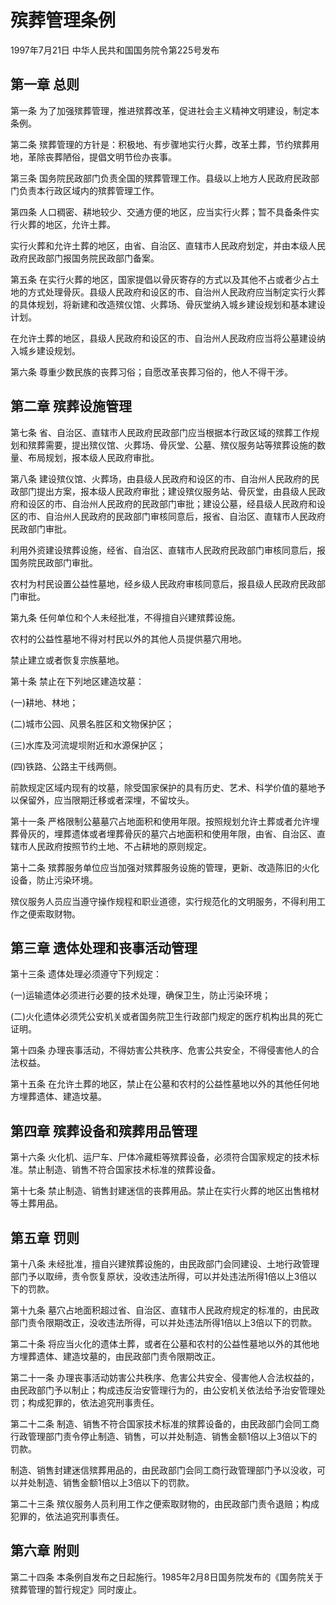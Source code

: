# 殡葬管理条例

1997年7月21日 中华人民共和国国务院令第225号发布　

## 第一章 总则

第一条 为了加强殡葬管理，推进殡葬改革，促进社会主义精神文明建设，制定本条例。

第二条 殡葬管理的方针是：积极地、有步骤地实行火葬，改革土葬，节约殡葬用地，革除丧葬陋俗，提倡文明节俭办丧事。

第三条 国务院民政部门负责全国的殡葬管理工作。县级以上地方人民政府民政部门负责本行政区域内的殡葬管理工作。

第四条 人口稠密、耕地较少、交通方便的地区，应当实行火葬；暂不具备条件实行火葬的地区，允许土葬。

实行火葬和允许土葬的地区，由省、自治区、直辖市人民政府划定，并由本级人民政府民政部门报国务院民政部门备案。

第五条 在实行火葬的地区，国家提倡以骨灰寄存的方式以及其他不占或者少占土地的方式处理骨灰。县级人民政府和设区的市、自治州人民政府应当制定实行火葬的具体规划，将新建和改造殡仪馆、火葬场、骨灰堂纳入城乡建设规划和基本建设计划。

在允许土葬的地区，县级人民政府和设区的市、自治州人民政府应当将公墓建设纳入城乡建设规划。

第六条 尊重少数民族的丧葬习俗；自愿改革丧葬习俗的，他人不得干涉。

## 第二章 殡葬设施管理

第七条 省、自治区、直辖市人民政府民政部门应当根据本行政区域的殡葬工作规划和殡葬需要，提出殡仪馆、火葬场、骨灰堂、公墓、殡仪服务站等殡葬设施的数量、布局规划，报本级人民政府审批。

第八条 建设殡仪馆、火葬场，由县级人民政府和设区的市、自治州人民政府的民政部门提出方案，报本级人民政府审批；建设殡仪服务站、骨灰堂，由县级人民政府和设区的市、自治州人民政府的民政部门审批；建设公墓，经县级人民政府和设区的市、自治州人民政府的民政部门审核同意后，报省、自治区、直辖市人民政府民政部门审批。

利用外资建设殡葬设施，经省、自治区、直辖市人民政府民政部门审核同意后，报国务院民政部门审批。

农村为村民设置公益性墓地，经乡级人民政府审核同意后，报县级人民政府民政部门审批。

第九条 任何单位和个人未经批准，不得擅自兴建殡葬设施。

农村的公益性墓地不得对村民以外的其他人员提供墓穴用地。

禁止建立或者恢复宗族墓地。

第十条 禁止在下列地区建造坟墓：

(一)耕地、林地；

(二)城市公园、风景名胜区和文物保护区；

(三)水库及河流堤坝附近和水源保护区；

(四)铁路、公路主干线两侧。

前款规定区域内现有的坟墓，除受国家保护的具有历史、艺术、科学价值的墓地予以保留外，应当限期迁移或者深埋，不留坟头。

第十一条 严格限制公墓墓穴占地面积和使用年限。按照规划允许土葬或者允许埋葬骨灰的，埋葬遗体或者埋葬骨灰的墓穴占地面积和使用年限，由省、自治区、直辖市人民政府按照节约土地、不占耕地的原则规定。

第十二条 殡葬服务单位应当加强对殡葬服务设施的管理，更新、改造陈旧的火化设备，防止污染环境。

殡仪服务人员应当遵守操作规程和职业道德，实行规范化的文明服务，不得利用工作之便索取财物。

## 第三章 遗体处理和丧事活动管理

第十三条 遗体处理必须遵守下列规定：

(一)运输遗体必须进行必要的技术处理，确保卫生，防止污染环境；

(二)火化遗体必须凭公安机关或者国务院卫生行政部门规定的医疗机构出具的死亡证明。

第十四条 办理丧事活动，不得妨害公共秩序、危害公共安全，不得侵害他人的合法权益。

第十五条 在允许土葬的地区，禁止在公墓和农村的公益性墓地以外的其他任何地方埋葬遗体、建造坟墓。

## 第四章 殡葬设备和殡葬用品管理

第十六条 火化机、运尸车、尸体冷藏柜等殡葬设备，必须符合国家规定的技术标准。禁止制造、销售不符合国家技术标准的殡葬设备。

第十七条 禁止制造、销售封建迷信的丧葬用品。禁止在实行火葬的地区出售棺材等土葬用品。

## 第五章 罚则

第十八条 未经批准，擅自兴建殡葬设施的，由民政部门会同建设、土地行政管理部门予以取缔，责令恢复原状，没收违法所得，可以并处违法所得1倍以上3倍以下的罚款。

第十九条 墓穴占地面积超过省、自治区、直辖市人民政府规定的标准的，由民政部门责令限期改正，没收违法所得，可以并处违法所得1倍以上3倍以下的罚款。

第二十条 将应当火化的遗体土葬，或者在公墓和农村的公益性墓地以外的其他地方埋葬遗体、建造坟墓的，由民政部门责令限期改正。

第二十一条 办理丧事活动妨害公共秩序、危害公共安全、侵害他人合法权益的，由民政部门予以制止；构成违反治安管理行为的，由公安机关依法给予治安管理处罚；构成犯罪的，依法追究刑事责任。

第二十二条 制造、销售不符合国家技术标准的殡葬设备的，由民政部门会同工商行政管理部门责令停止制造、销售，可以并处制造、销售金额1倍以上3倍以下的罚款。

制造、销售封建迷信殡葬用品的，由民政部门会同工商行政管理部门予以没收，可以并处制造、销售金额1倍以上3倍以下的罚款。

第二十三条 殡仪服务人员利用工作之便索取财物的，由民政部门责令退赔；构成犯罪的，依法追究刑事责任。

## 第六章 附则

第二十四条 本条例自发布之日起施行。1985年2月8日国务院发布的《国务院关于殡葬管理的暂行规定》同时废止。

